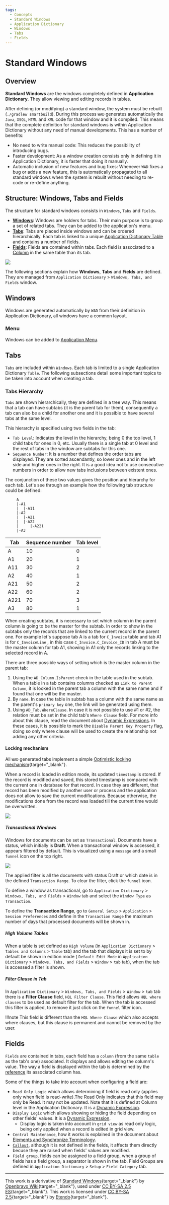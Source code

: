 ```yaml
---
tags:
  - Concepts
  - Standard Windows
  - Application Dictionary
  - Windows
  - Tabs
  - Fields
---
```


# Standard Windows

## Overview

**Standard Windows** are the windows completely defined in **Application Dictionary**. They allow viewing and editing records in tables.

After defining (or modifying) a standard window, the system must be rebuilt (`./gradlew smartbuild`). During this process `WAD` generates automatically the `Java`, `XSQL`, `HTML` and `XML` code for that window and it is compiled. This means that the complete definition for standard windows is within Application Dictionary without any need of manual developments. This has a number of benefits:

  * No need to write manual code: This reduces the possibility of introducing bugs.
  * Faster development: As a window creation consists only in defining it in Application Dictionary, it is faster that doing it manually.
  * Automatic inclusion of new features and bug fixes: Whenever `WAD` fixes a bug or adds a new feature, this is automatically propagated to all standard windows when the system is rebuilt without needing to re-code or re-define anything.

## Structure: Windows, Tabs and Fields

The structure for standard windows consists in `Windows`, `Tabs` and `Fields`.

  * [**Windows**](#windows): Windows are holders for tabs. Their main purpose is to group a set of related tabs. They can be added to the application's menu.
  * [**Tabs**](#tabs): Tabs are placed inside windows and can be ordered hierarchically. Each tab is linked to a unique [Application Dictionary Table](../concepts/data_model.md#tables-in-application-dictionary) and contains a number of fields.
  * [**Fields**](#fields): Fields are contained within tabs. Each field is associated to a [Column](../concepts/data_model.md#columns_in_application_dictionary) in the same table than its tab.

![](../../../assets/developer-guide/etendo-classic/concepts/Standard_Windows-0.png)

The following sections explain how **Windows**, **Tabs** and **Fields** are defined. They are managed from `Application Dictionary` > `Windows, Tabs, and Fields` window.

## Windows

Windows are generated automatically by `WAD` from their definition in Application Dictionary, all windows have a common layout.

### Menu

Windows can be added to [Application Menu](../concepts/application_menu.md).

## Tabs

`Tabs` are included within `Windows`. Each tab is limited to a single Application Dictionary `Table`. The following subsections detail some important topics to be taken into account when creating a tab.

### Tabs Hierarchy

`Tabs` are shown hierarchically, they are defined in a tree way. This means that a tab can have subtabs (it is the parent tab for them), consequently a tab can also be a child for another one and it is possible to have several tabs at the same level.

This hierarchy is specified using two fields in the tab:

  * `Tab Level`: Indicates the level in the hierarchy, being 0 the top level, 1 child tabs for ones in 0, etc. Usually there is a single tab at 0 level and the rest of tabs in the window are subtabs for this one. 
  * `Sequence Number`: It is a number that defines the order tabs are displayed. They are sorted ascendantly, so lower ones and in the left side and higher ones in the right. It is a good idea not to use consecutive numbers in order to allow new tabs inclusions between existent ones. 

The conjunction of these two values gives the position and hierarchy for each tab. Let's see through an example how the following tab structure could be defined:

```
     A
     |-A1
     |  |-A11
     |-A2
     |  |-A21
     |  |-A22
     |     |-A221
     |-A3
```

| Tab | Sequence number | Tab level |
|-----|-----------------|-----------|
| A   | 10              | 0         |
| A1  | 20              | 1         |
| A11 | 30              | 2         |
| A2  | 40              | 1         |
| A21 | 50              | 2         |
| A22 | 60              | 2         |
| A221| 70              | 3         |
| A3  | 80              | 1         |

When creating subtabs, it is necessary to set which column in the parent column is going to be the master for the subtab. In order to show in the subtabs only the records that are linked to the current record in the parent one. For example let's suppose tab A is a tab for `C_Invoice` table and tab A1 is for `C_InvoiceLine` , in this case `C_Invoice.C_Invoice_ID` in tab A must be the master column for tab A1, showing in A1 only the records linking to the selected record in A.

There are three possible ways of setting which is the master column in the parent tab:

  1. Using the `AD_Column.IsParent` check in the table used in the subtab. When a table in a tab contains columns checked as `Link to Parent Column`, it is looked in the parent tab a column with the same name and if found that one will be the master.
  2. By `name`. In case the table in subtab has a column with the same name as the parent's `primary key` one, the link will be generated using them.
  3. Using `AD_Tab.WhereClause`. In case it is not possible to use #1 or #2, the relation must be set in the child tab's `Where Clause` field. For more info about this clause, read the document about [Dynamic Expressions](../concepts/dynamic_expressions.md). In these cases, it is possible to mark the `Disable Parent Key Property` flag, doing so only where clause will be used to create the relationship not adding any other criteria.

#### Locking mechanism

All `WAD` generated tabs implement a simple [Optimistic locking mechanism](https://en.wikipedia.org/wiki/Optimistic_concurrency_control){target="\_blank"}.

When a record is loaded in edition mode, its updated `timestamp` is stored. If the record is modified and saved, this stored timestamp is compared with the current one in database for that record. In case they are different, that record has been modified by another user or process and the application does not allow to save the current modifications. Because otherwise, the modifications done from the record was loaded till the current time would be overwritten.

![](../../../assets/developer-guide/etendo-classic/concepts/Standard_Windows-1.png)

##### Transactional Windows

Windows for documents can be set as `Transactional`. Documents have a status, which initially is **Draft**.
When a transactional window is accessed, it appears filtered by default. This is visualized using a `message` and a small `funnel` icon on the top right.

![](../../../assets/developer-guide/etendo-classic/concepts/Standard_Windows-2.png)

The applied filter is all the documents with status Draft or which date is in the defined `Transaction Range`. To clear the filter, click the `funnel` icon.

To define a window as transactional, go to `Application Dictionary` > `Windows, Tabs, and Fields` > `Window` tab and select the `Window Type` as `Transaction`.

To define the **Transaction Range**, go to `General Setup` > `Application` > `Session Preferences` and define in the `Transaction Range` the maximum number of days that processed documents will be shown in.

##### High Volume Tables

When a table is set defined as `High Volume` (in `Application Dictionary` > `Tables and Columns` > `Table` tab) and the tab that displays it is set to by default be shown in edition mode ( `Default Edit Mode` in `Application Dictionary` > `Windows, Tabs, and Fields` > `Window` > `tab` tab), when the tab is accessed a filter is shown.

##### Filter Clause in Tab

In `Application Dictionary` > `Windows, Tabs, and Fields` > `Window` > `tab` tab there is a **Filter Clause** field,  `HQL Filter Clause`. This field allows `HQL where clauses` to be used as default filter for the tab. When the tab is accessed this filter is applied, to remove it just click on the `funnel` filter icon.

!!!note
    This field is different than the `HQL Where Clause` which also accepts where clauses, but this clause is permanent and cannot be removed by the user.

## Fields

`Fields` are contained in tabs, each field has a `column` (from the same `table` as the tab's one) associated. It displays and allows editing the column's value. The way a field is displayed within the tab is determined by the [reference](../concepts/data_model.md#references) its associated column has.

Some of the things to take into account when configuring a field are:

  * `Read Only Logic` which allows determining if field is read only (applies only when field is read-write).The Read Only indicates that this field may only be Read. It may not be updated. Note that it is defined at Column level in the Application Dictionary. It is a [Dynamic Expression](../concepts/dynamic_expressions.md).
  * `Display Logic` which allows showing or hiding the field depending on other fields' values. It is a [Dynamic Expression](../concepts/dynamic_expressions.md).
    * Display logic is taken into account in `grid view` as read only logic, being only applied when a record is edited in grid view. 
  * `Central Maintenance`, how it works is explained in the document about [Elements and Synchronize Terminology](../concepts/Element_and_Synchronize_Terminology.md).
  * [`Callout`](../concepts/data_model.md#callout), although it is not defined in the fields, it affects them directly becuse they are raised when fields' values are modified.
  * `Field group`, fields can be assigned to a field group, when a group of fields has a field group, a separator is shown in the tab. Field Groups are defined in `Application Dictionary` > `Setup` > `Field Category` tab.

---

This work is a derivative of [Standard Windows](http://wiki.openbravo.com/wiki/Standard_Windows){target="\_blank"} by [Openbravo Wiki](http://wiki.openbravo.com/wiki/Welcome_to_Openbravo){target="\_blank"}, used under [CC BY-SA 2.5 ES](https://creativecommons.org/licenses/by-sa/2.5/es/){target="\_blank"}. This work is licensed under [CC BY-SA 2.5](https://creativecommons.org/licenses/by-sa/2.5/){target="\_blank"} by [Etendo](https://etendo.software){target="\_blank"}.